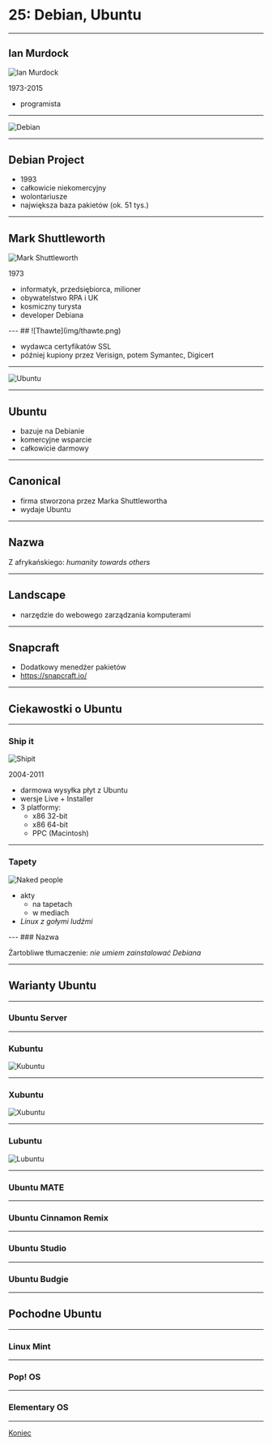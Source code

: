 # 25: Debian, Ubuntu

------
## Ian Murdock

<div class='cols cols-2'>
<div>

![Ian Murdock](img/ian-murdock.jpg)

1973-2015

</div>
<div>

- programista

</div>
</div>

<style> #ian-murdock { font-size: 1.4em; } </style>

---
<!-- .slide: data-background="#eee" -->
![Debian](img/debian.png)

---
<!-- .slide: data-autofragments -->
## Debian Project

- 1993
- całkowicie niekomercyjny
- wolontariusze
- największa baza pakietów (ok. 51 tys.)

------
## Mark Shuttleworth

<div class='cols cols-2'>
<div>

![Mark Shuttleworth](img/mark-shuttleworth.jpg)

1973

</div>
<div>

- informatyk, przedsiębiorca, milioner
- obywatelstwo RPA i UK
- kosmiczny turysta
- developer Debiana

</div>
</div>
---
<!-- .slide: data-autofragments -->
## ![Thawte](img/thawte.png)

- wydawca certyfikatów SSL
- później kupiony przez Verisign, potem Symantec, Digicert

---
<!-- .slide: data-background="#eee" -->
![Ubuntu](img/ubuntu.png)

---
<!-- .slide: data-autofragments -->
## Ubuntu

- bazuje na Debianie
- komercyjne wsparcie
- całkowicie darmowy

---
<!-- .slide: data-autofragments -->
## Canonical

- firma stworzona przez Marka Shuttlewortha
- wydaje Ubuntu

---
## Nazwa

Z afrykańskiego: *humanity towards others*

---
## Landscape

- narzędzie do webowego zarządzania komputerami

---
## Snapcraft

- Dodatkowy menedżer pakietów
- <https://snapcraft.io/>

------
## Ciekawostki o Ubuntu
---
### Ship it

<div class='cols cols-2'>
<div>

![Shipit](img/shipit.jpg)

2004-2011

</div>
<div>

- darmowa wysyłka płyt z Ubuntu
- wersje Live + Installer
- 3 platformy:
  - x86 32-bit
  - x86 64-bit
  - PPC (Macintosh)

</div>
</div>


---
### Tapety

<div class='cols cols-2'>
<div>

![Naked people](img/ubuntu-naked-people.png)

</div>
<div>

- akty
  - na tapetach 
  - w mediach
- *Linux z gołymi ludźmi*

</div>
</div>
---
### Nazwa

Żartobliwe tłumaczenie: *nie umiem zainstalować Debiana*

------
## Warianty Ubuntu

---
### Ubuntu Server

---
### Kubuntu

![Kubuntu](img/kubuntu-kde.png)

---
### Xubuntu

![Xubuntu](img/xubuntu-xfce.png)

---
### Lubuntu

![Lubuntu](img/lubuntu.png)

---
### Ubuntu MATE

---
### Ubuntu Cinnamon Remix

---
### Ubuntu Studio

---
### Ubuntu Budgie

------
## Pochodne Ubuntu

---
### Linux Mint

---
### Pop! OS

---
### Elementary OS

------
[Koniec](./)
